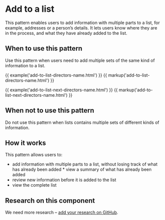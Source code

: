 # Add to a list

This pattern enables users to add information with multiple parts to a list, for example, addresses or a person’s details. It lets users know where they are in the process, and what they have already added to the list.

## When to use this pattern

Use this pattern when users need to add multiple sets of the same kind of information to a list.

{{ example('add-to-list-directors-name.html') }}
{{ markup('add-to-list-directors-name.html') }}

{{ example('add-to-list-next-directors-name.html') }}
{{ markup('add-to-list-next-directors-name.html') }}

## ​​​​When not to use this pattern
Do not use this pattern when lists contains multiple sets of different kinds of information. 

## How it works

This pattern allows users to:

* add information with multiple parts to a list, without losing track of what has already been added
​​* view a summary of what has already been added 
* review new information before it is added to the list
* view the complete list


## Research on this component

We need more research – [add your research on GitHub](https://github.com/hmrc/design-patterns/issues/31).
